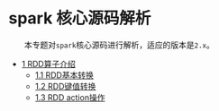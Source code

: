 # spark 核心源码解析

&emsp;&emsp;本专题对`spark`核心源码进行解析，适应的版本是`2.x`。

* [1 RDD算子介绍](RDD-Operations.md)
   * [1.1 RDD基本转换]()
   * [1.2 RDD键值转换]()
   * [1.3 RDD action操作]()
    

